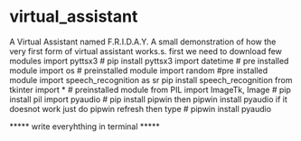 # virtual_assistant
A Virtual Assistant named F.R.I.D.A.Y. A small demonstration of how the very first form of virtual assistant works.s. 
first we need to download few modules
import pyttsx3 # pip install pyttsx3
import datetime # pre installed module
import os # preinstalled module
import random #pre installed module
import speech_recognition as sr pip install speech_recognition
from tkinter import * # preinstalled module
from PIL import ImageTk, Image # pip install pil
import pyaudio # pip install pipwin
                  then 
                 pipwin install pyaudio
                  if it doesnot work just do pipwin refresh
                  then type # pipwin install pyaudio
                  
***** write everyhthing in terminal *****
